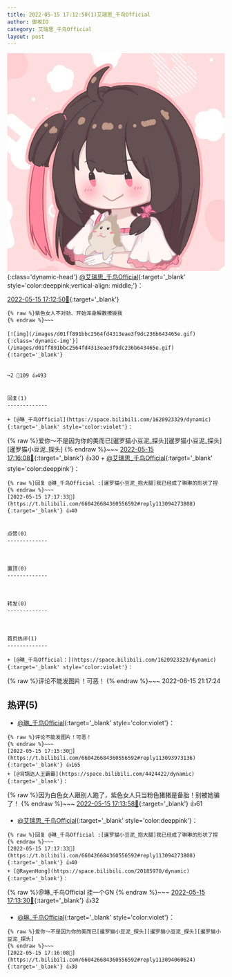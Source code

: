 ```yaml
---
title: 2022-05-15 17:12:50(1)艾瑞思_千鸟Official
author: 御坂IO
category: 艾瑞思_千鸟Official
layout: post
---
```


![img](/images/7e08840c56f251de28bdf766b647bd5fe9a5d50a.jpg){:class='dynamic-head'}
[@艾瑞思_千鸟Official](https://space.bilibili.com/1090010845/dynamic){:target='_blank' style='color:deeppink;vertical-align: middle;'}：

[2022-05-15 17:12:50🔗](https://t.bilibili.com/660426684360556592){:target='_blank'}

~~~
{% raw %}紫色女人不对劲、开始浑身解数撩拨我
{% endraw %}~~~

[![img](/images/d01ff891bbc2564fd4313eae3f9dc236b643465e.gif){:class='dynamic-img'}](/images/d01ff891bbc2564fd4313eae3f9dc236b643465e.gif){:target='_blank'}


↪️2 💬109 👍493


回复(1)
-------------

+ [@琳_千鸟Official](https://space.bilibili.com/1620923329/dynamic){:target='_blank' style='color:violet'}：
~~~
{% raw %}爱你～不是因为你的美而已[暹罗猫小豆泥_探头][暹罗猫小豆泥_探头][暹罗猫小豆泥_探头]
{% endraw %}~~~
[2022-05-15 17:16:08🔗](https://t.bilibili.com/660426684360556592#reply113094060624){:target='_blank'} 👍30
    + [@艾瑞思_千鸟Official](https://space.bilibili.com/1090010845/dynamic){:target='_blank' style='color:deeppink'}：
~~~
{% raw %}回复 @琳_千鸟Official :[暹罗猫小豆泥_抱大腿]我已经成了琳琳的形状了捏
{% endraw %}~~~
[2022-05-15 17:17:33🔗](https://t.bilibili.com/660426684360556592#reply113094273808){:target='_blank'} 👍40


点赞(0)
-------------



置顶(0)
-------------



转发(0)
-------------



首页热评(1)
-------------

+ [@琳_千鸟Official：](https://space.bilibili.com/1620923329/dynamic){:target='_blank' style='color:violet'}：
~~~
{% raw %}评论不能发图片！可恶！
{% endraw %}~~~
2022-06-15 21:17:24


热评(5)
-------------

+ [@琳_千鸟Official](https://space.bilibili.com/1620923329/dynamic){:target='_blank' style='color:violet'}：
~~~
{% raw %}评论不能发图片！可恶！
{% endraw %}~~~
[2022-05-15 17:15:30🔗](https://t.bilibili.com/660426684360556592#reply113093973136){:target='_blank'} 👍165
+ [@背锅达人王霸霸](https://space.bilibili.com/4424422/dynamic){:target='_blank'}：
~~~
{% raw %}因为白色女人跟别人跑了，紫色女人只当粉色猪猪是备胎！别被她骗了！
{% endraw %}~~~
[2022-05-15 17:13:58🔗](https://t.bilibili.com/660426684360556592#reply113093853328){:target='_blank'} 👍61
+ [@艾瑞思_千鸟Official](https://space.bilibili.com/1090010845/dynamic){:target='_blank' style='color:deeppink'}：
~~~
{% raw %}回复 @琳_千鸟Official :[暹罗猫小豆泥_抱大腿]我已经成了琳琳的形状了捏
{% endraw %}~~~
[2022-05-15 17:17:33🔗](https://t.bilibili.com/660426684360556592#reply113094273808){:target='_blank'} 👍40
+ [@RayenHong](https://space.bilibili.com/20185970/dynamic){:target='_blank'}：
~~~
{% raw %}@琳_千鸟Official 挂一个GN
{% endraw %}~~~
[2022-05-15 17:13:30🔗](https://t.bilibili.com/660426684360556592#reply113093673888){:target='_blank'} 👍32
+ [@琳_千鸟Official](https://space.bilibili.com/1620923329/dynamic){:target='_blank' style='color:violet'}：
~~~
{% raw %}爱你～不是因为你的美而已[暹罗猫小豆泥_探头][暹罗猫小豆泥_探头][暹罗猫小豆泥_探头]
{% endraw %}~~~
[2022-05-15 17:16:08🔗](https://t.bilibili.com/660426684360556592#reply113094060624){:target='_blank'} 👍30


